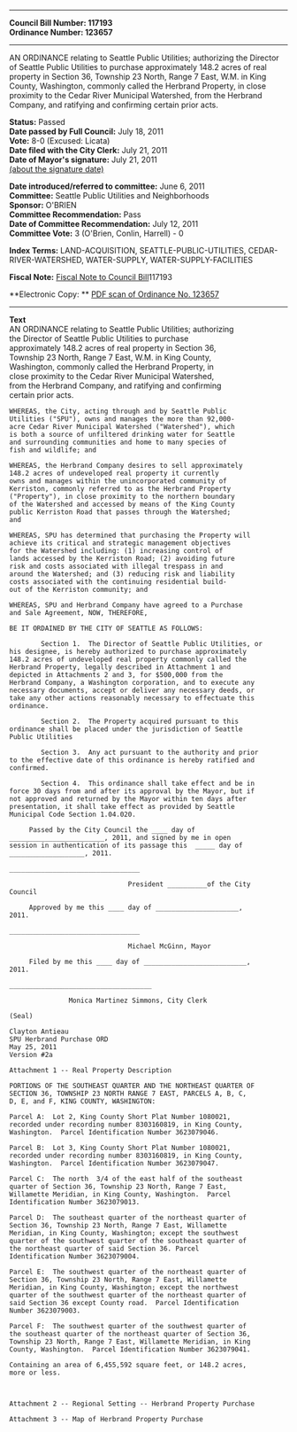 * * * * *  
  
**Council Bill Number: [](#h0)[](#h2)117193**   
**Ordinance Number: 123657**  
  
* * * * *  
  
AN ORDINANCE relating to Seattle Public Utilities; authorizing the Director of Seattle Public Utilities to purchase approximately 148.2 acres of real property in Section 36, Township 23 North, Range 7 East, W.M. in King County, Washington, commonly called the Herbrand Property, in close proximity to the Cedar River Municipal Watershed, from the Herbrand Company, and ratifying and confirming certain prior acts.  
  
**Status:** Passed   
**Date passed by Full Council:** July 18, 2011   
**Vote:** 8-0 (Excused: Licata)   
**Date filed with the City Clerk:** July 21, 2011   
**Date of Mayor's signature:** July 21, 2011   
[(about the signature date)](/~public/approvaldate.htm)   
  
  
**Date introduced/referred to committee:** June 6, 2011   
**Committee:** Seattle Public Utilities and Neighborhoods   
**Sponsor:** O'BRIEN   
**Committee Recommendation:** Pass   
**Date of Committee Recommendation:** July 12, 2011   
**Committee Vote:** 3 (O'Brien, Conlin, Harrell) - 0   
  
**Index Terms:** LAND-ACQUISITION, SEATTLE-PUBLIC-UTILITIES, CEDAR-RIVER-WATERSHED, WATER-SUPPLY, WATER-SUPPLY-FACILITIES  
  
**Fiscal Note:** [Fiscal Note to Council Bill](http://clerk.seattle.gov/~public/fnote/117193.htm)[](#h1)[](#h3)117193  
  
**Electronic Copy: ** [PDF scan of Ordinance No. 123657](/~archives/Ordinances/Ord_123657.pdf)  
  
* * * * *  
  
**Text**  
    AN ORDINANCE relating to Seattle Public Utilities; authorizing  
    the Director of Seattle Public Utilities to purchase  
    approximately 148.2 acres of real property in Section 36,  
    Township 23 North, Range 7 East, W.M. in King County,  
    Washington, commonly called the Herbrand Property, in  
    close proximity to the Cedar River Municipal Watershed,  
    from the Herbrand Company, and ratifying and confirming  
    certain prior acts.  
  
    WHEREAS, the City, acting through and by Seattle Public  
    Utilities ("SPU"), owns and manages the more than 92,000-  
    acre Cedar River Municipal Watershed ("Watershed"), which  
    is both a source of unfiltered drinking water for Seattle  
    and surrounding communities and home to many species of  
    fish and wildlife; and  
  
    WHEREAS, the Herbrand Company desires to sell approximately  
    148.2 acres of undeveloped real property it currently  
    owns and manages within the unincorporated community of  
    Kerriston, commonly referred to as the Herbrand Property  
    ("Property"), in close proximity to the northern boundary  
    of the Watershed and accessed by means of the King County  
    public Kerriston Road that passes through the Watershed;  
    and  
  
    WHEREAS, SPU has determined that purchasing the Property will  
    achieve its critical and strategic management objectives  
    for the Watershed including: (1) increasing control of  
    lands accessed by the Kerriston Road; (2) avoiding future  
    risk and costs associated with illegal trespass in and  
    around the Watershed; and (3) reducing risk and liability  
    costs associated with the continuing residential build-  
    out of the Kerriston community; and  
  
    WHEREAS, SPU and Herbrand Company have agreed to a Purchase  
    and Sale Agreement, NOW, THEREFORE,  
  
    BE IT ORDAINED BY THE CITY OF SEATTLE AS FOLLOWS:  
  
            Section 1.  The Director of Seattle Public Utilities, or  
    his designee, is hereby authorized to purchase approximately  
    148.2 acres of undeveloped real property commonly called the  
    Herbrand Property, legally described in Attachment 1 and  
    depicted in Attachments 2 and 3, for $500,000 from the  
    Herbrand Company, a Washington corporation, and to execute any  
    necessary documents, accept or deliver any necessary deeds, or  
    take any other actions reasonably necessary to effectuate this  
    ordinance.  
  
            Section 2.  The Property acquired pursuant to this  
    ordinance shall be placed under the jurisdiction of Seattle  
    Public Utilities  
  
            Section 3.  Any act pursuant to the authority and prior  
    to the effective date of this ordinance is hereby ratified and  
    confirmed.  
  
            Section 4.  This ordinance shall take effect and be in  
    force 30 days from and after its approval by the Mayor, but if  
    not approved and returned by the Mayor within ten days after  
    presentation, it shall take effect as provided by Seattle  
    Municipal Code Section 1.04.020.  
  
         Passed by the City Council the ____ day of  
    ________________________, 2011, and signed by me in open  
    session in authentication of its passage this  _____ day of  
    ___________________, 2011.  
  
    _________________________________  
  
                                  President __________of the City  
    Council  
  
         Approved by me this ____ day of _____________________,  
    2011.  
  
    _________________________________  
  
                                  Michael McGinn, Mayor  
  
         Filed by me this ____ day of __________________________,  
    2011.  
  
    ____________________________________  
  
                   Monica Martinez Simmons, City Clerk  
  
    (Seal)  
  
    Clayton Antieau  
    SPU Herbrand Purchase ORD  
    May 25, 2011  
    Version #2a  
  
    Attachment 1 -- Real Property Description  
  
    PORTIONS OF THE SOUTHEAST QUARTER AND THE NORTHEAST QUARTER OF  
    SECTION 36, TOWNSHIP 23 NORTH RANGE 7 EAST, PARCELS A, B, C,  
    D, E, and F, KING COUNTY, WASHINGTON:  
  
    Parcel A:  Lot 2, King County Short Plat Number 1080021,  
    recorded under recording number 8303160819, in King County,  
    Washington.  Parcel Identification Number 3623079046.  
  
    Parcel B:  Lot 3, King County Short Plat Number 1080021,  
    recorded under recording number 8303160819, in King County,  
    Washington.  Parcel Identification Number 3623079047.  
  
    Parcel C:  The north  3/4 of the east half of the southeast  
    quarter of Section 36, Township 23 North, Range 7 East,  
    Willamette Meridian, in King County, Washington.  Parcel  
    Identification Number 3623079013.  
  
    Parcel D:  The southeast quarter of the northeast quarter of  
    Section 36, Township 23 North, Range 7 East, Willamette  
    Meridian, in King County, Washington; except the southwest  
    quarter of the southwest quarter of the southeast quarter of  
    the northeast quarter of said Section 36. Parcel  
    Identification Number 3623079004.  
  
    Parcel E:  The southwest quarter of the northeast quarter of  
    Section 36, Township 23 North, Range 7 East, Willamette  
    Meridian, in King County, Washington; except the northwest  
    quarter of the southwest quarter of the northeast quarter of  
    said Section 36 except County road.  Parcel Identification  
    Number 3623079003.  
  
    Parcel F:  The southwest quarter of the southwest quarter of  
    the southeast quarter of the northeast quarter of Section 36,  
    Township 23 North, Range 7 East, Willamette Meridian, in King  
    County, Washington.  Parcel Identification Number 3623079041.  
  
    Containing an area of 6,455,592 square feet, or 148.2 acres,  
    more or less.  
  
  
  
    Attachment 2 -- Regional Setting -- Herbrand Property Purchase  
  
    Attachment 3 -- Map of Herbrand Property Purchase  
  
